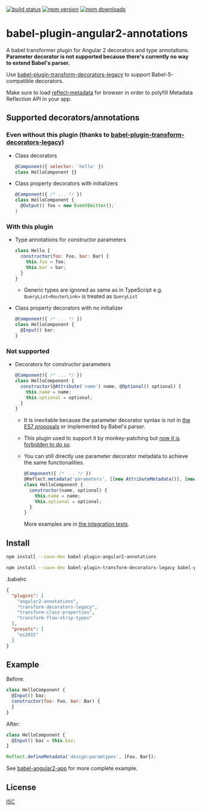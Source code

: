 [![build status](https://img.shields.io/travis/shuhei/babel-plugin-angular2-annotations/master.svg)](https://travis-ci.org/shuhei/babel-plugin-angular2-annotations)
[![npm version](https://img.shields.io/npm/v/babel-plugin-angular2-annotations.svg)](https://www.npmjs.org/package/babel-plugin-angular2-annotations)
[![npm downloads](https://img.shields.io/npm/dm/babel-plugin-angular2-annotations.svg)](https://www.npmjs.org/package/babel-plugin-angular2-annotations)

# babel-plugin-angular2-annotations

A babel transformer plugin for Angular 2 decorators and type annotations. **Parameter decorator is not supported because there's currently no way to extend Babel's parser.**

Use [babel-plugin-transform-decorators-legacy](https://github.com/loganfsmyth/babel-plugin-transform-decorators-legacy) to support Babel-5-compatible decorators.

Make sure to load [reflect-metadata](https://github.com/rbuckton/ReflectDecorators) for browser in order to polyfill Metadata Reflection API in your app.

## Supported decorators/annotations

### Even without this plugin (thanks to [babel-plugin-transform-decorators-legacy](https://github.com/loganfsmyth/babel-plugin-transform-decorators-legacy))

- Class decorators

  ```js
  @Component({ selector: 'hello' })
  class HelloComponent {}
  ```

- Class property decorators with initializers

  ```js
  @Component({ /* ... */ })
  class HelloComponent {
    @Output() foo = new EventEmitter();`
  }
  ```

### With this plugin

- Type annotations for constructor parameters

  ```js
  class Hello {
    constructor(foo: Foo, bar: Bar) {
      this.foo = foo;
      this.bar = bar;
    }
  }
  ```

  - Generic types are ignored as same as in TypeScript e.g. `QueryList<RouterLink>` is treated as `QueryList`

- Class property decorators with no initializer

  ```js
  @Component({ /* ... */ })
  class HelloComponent {
    @Input() bar;
  }
  ```

### Not supported

- Decorators for constructor parameters

  ```js
  @Component({ /* ... */ })
  class HelloComponent {
    constructor(@Attribute('name') name, @Optional() optional) {
      this.name = name;
      this.optional = optional;
    }
  }
  ```

  - It is inevitable because the parameter decorator syntax is not in [the ES7 proposals](https://github.com/tc39/ecma262) or implemented by Babel's parser.
  - This plugin used to support it by monkey-patching but [now it is forbidden to do so](https://github.com/babel/babel/pull/3204).
  - You can still directly use parameter decorator metadata to achieve the same functionalities.

    ```js
    @Component({ /* ... */ })
    @Reflect.metadata('parameters', [[new AttributeMetadata()], [new OptionalMetadata()]])
    class HelloComponent {
      constructor(name, optional) {
        this.name = name;
        this.optional = optional;
      }
    }
    ```

    More examples are in [the integration tests](test/integration/parameter-decorator-alternative.spec.js).

## Install

```sh
npm install --save-dev babel-plugin-angular2-annotations
```

```sh
npm install --save-dev babel-plugin-transform-decorators-legacy babel-plugin-transform-class-properties babel-plugin-transform-flow-strip-types babel-preset-es2015
```

.babelrc

```json
{
  "plugins": [
    "angular2-annotations",
    "transform-decorators-legacy",
    "transform-class-properties",
    "transform-flow-strip-types"
  ],
  "presets": [
    "es2015"
  ]
}
```

## Example

Before:

```js
class HelloComponent {
  @Input() baz;
  constructor(foo: Foo, bar: Bar) {
  }
}
```

After:

```js
class HelloComponent {
  @Input() baz = this.baz;
}

Reflect.defineMetadata('design:paramtypes', [Foo, Bar]);
```

See [babel-angular2-app](https://github.com/shuhei/babel-angular2-app) for more complete example.

## License

[ISC](https://opensource.org/licenses/ISC)
